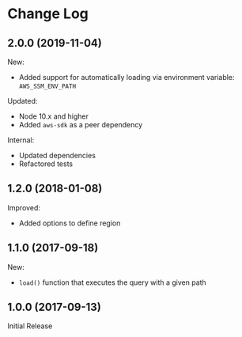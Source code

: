 # Change Log

## 2.0.0 (2019-11-04)

New:

* Added support for automatically loading via environment variable: `AWS_SSM_ENV_PATH`

Updated:

* Node 10.x and higher
* Added `aws-sdk` as a peer dependency

Internal:

* Updated dependencies
* Refactored tests

## 1.2.0 (2018-01-08)

Improved:

* Added options to define region

## 1.1.0 (2017-09-18)

New:

* `load()` function that executes the query with a given path

## 1.0.0 (2017-09-13)

Initial Release
